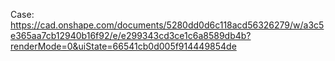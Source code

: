
Case: https://cad.onshape.com/documents/5280dd0d6c118acd56326279/w/a3c5e365aa7cb12940b16f92/e/e299343cd3ce1c6a8589db4b?renderMode=0&uiState=66541cb0d005f914449854de
